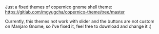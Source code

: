 Just a fixed themes of copernico gnome shell theme: https://gitlab.com/mgyugcha/copernico-theme/tree/master

Currently, this themes not work with slider and the buttons are not custom on Manjaro Gnome, so i've fixed it, feel free to download and change it :)
